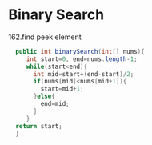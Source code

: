 # Binary Search

162.find peek element
 ```java
   public int binarySearch(int[] nums){
      int start=0, end=nums.length-1;
      while(start<end){
        int mid=start+(end-start)/2;
        if(nums[mid]<nums[mid+1]){
          start=mid+1;
        }else{
          end=mid;
        }
      }
   return start;
   }
```
